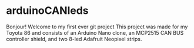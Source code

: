 # arduinoCANleds
Bonjour! Welcome to my first ever git project
This project was made for my Toyota 86 and consists of an Arduino Nano clone, an MCP2515 CAN BUS controller shield, and two 8-led Adafruit Neopixel strips. 
